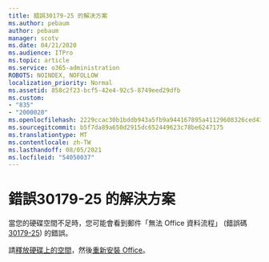 ```yaml
---
title: 錯誤30179-25 的解決方案
ms.author: pebaum
author: pebaum
manager: scotv
ms.date: 04/21/2020
ms.audience: ITPro
ms.topic: article
ms.service: o365-administration
ROBOTS: NOINDEX, NOFOLLOW
localization_priority: Normal
ms.assetid: 858c2f23-bcf5-42e4-92c5-8749eed29dfb
ms.custom:
- "835"
- "2000020"
ms.openlocfilehash: 2229ccac30b1bddb943a5fb9a944167895a41129608326ced437231166920610
ms.sourcegitcommit: b5f7da89a650d2915dc652449623c78be6247175
ms.translationtype: MT
ms.contentlocale: zh-TW
ms.lasthandoff: 08/05/2021
ms.locfileid: "54050037"
---
```

# <a name="solutions-for-error-30179-25"></a>錯誤30179-25 的解決方案

當您的硬碟空間不足時，您可能會看到郵件「無法 Office 資料流程」 (錯誤碼[30179-25](https://support.office.com/article/e40d3c7d-98f6-4284-94a0-882beaa44593?wt.mc_id=Alchemy_ClientDIA)) 的錯誤。
  
請[釋放硬碟上的空間](https://support.microsoft.com/help/12425/windows-10-free-up-drive-space)，然後[重新安裝 Office](https://portal.office.com/OLS/MySoftware.aspx)。
  